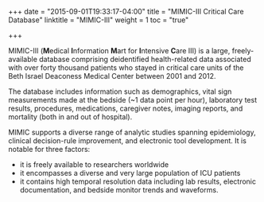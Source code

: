 +++
date = "2015-09-01T19:33:17-04:00"
title = "MIMIC-III Critical Care Database"
linktitle = "MIMIC-III"
weight = 1
toc = "true"

+++

MIMIC-III (**M**edical **I**nformation **M**art for **I**ntensive **C**are III) is a large, freely-available database comprising deidentified health-related data associated with over forty thousand patients who stayed in critical care units of the Beth Israel Deaconess Medical Center between 2001 and 2012. 

The database includes information such as demographics, vital sign measurements made at the bedside (~1 data point per hour), laboratory test results, procedures, medications, caregiver notes, imaging reports, and mortality (both in and out of hospital).

MIMIC supports a diverse range of analytic studies spanning epidemiology, clinical decision-rule improvement, and electronic tool development. It is notable for three factors:

- it is freely available to researchers worldwide
- it encompasses a diverse and very large population of ICU patients
- it contains high temporal resolution data including lab results, electronic documentation, and bedside monitor trends and waveforms.
